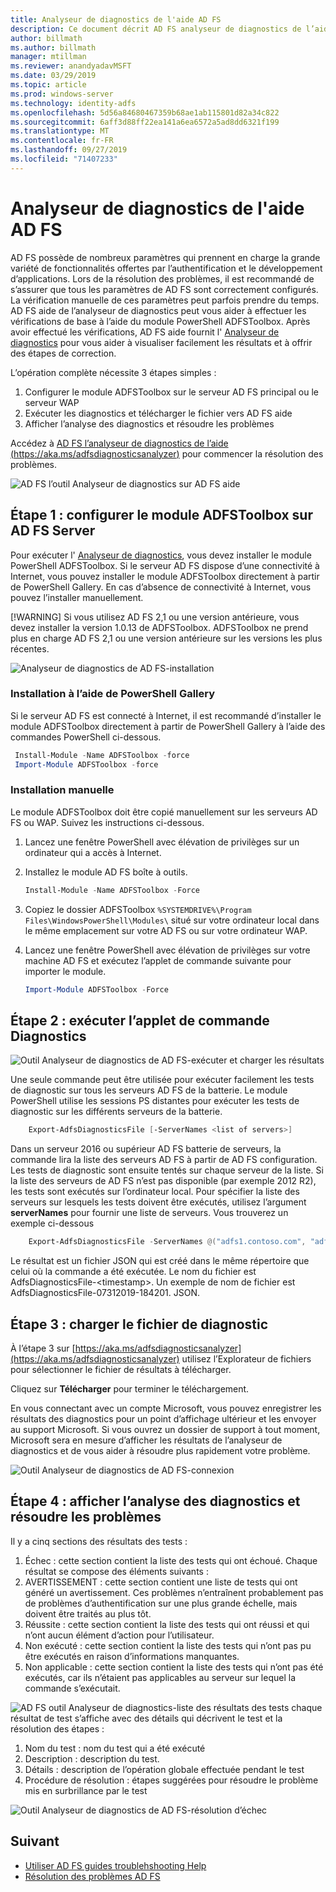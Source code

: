 ```yaml
---
title: Analyseur de diagnostics de l'aide AD FS
description: Ce document décrit AD FS analyseur de diagnostics de l’aide et comment il peut effectuer les vérifications de base à l’aide du module PowerShell de diagnostics AD FS.
author: billmath
ms.author: billmath
manager: mtillman
ms.reviewer: anandyadavMSFT
ms.date: 03/29/2019
ms.topic: article
ms.prod: windows-server
ms.technology: identity-adfs
ms.openlocfilehash: 5d56a84680467359b68ae1ab115801d82a34c822
ms.sourcegitcommit: 6aff3d88ff22ea141a6ea6572a5ad8dd6321f199
ms.translationtype: MT
ms.contentlocale: fr-FR
ms.lasthandoff: 09/27/2019
ms.locfileid: "71407233"
---
```

# <a name="ad-fs-help-diagnostics-analyzer"></a>Analyseur de diagnostics de l'aide AD FS

AD FS possède de nombreux paramètres qui prennent en charge la grande variété de fonctionnalités offertes par l’authentification et le développement d’applications. Lors de la résolution des problèmes, il est recommandé de s’assurer que tous les paramètres de AD FS sont correctement configurés. La vérification manuelle de ces paramètres peut parfois prendre du temps. AD FS aide de l’analyseur de diagnostics peut vous aider à effectuer les vérifications de base à l’aide du module PowerShell ADFSToolbox. Après avoir effectué les vérifications, AD FS aide fournit l' [Analyseur de diagnostics](https://aka.ms/adfsdiagnosticsanalyzer) pour vous aider à visualiser facilement les résultats et à offrir des étapes de correction.

L’opération complète nécessite 3 étapes simples :

1. Configurer le module ADFSToolbox sur le serveur AD FS principal ou le serveur WAP
2. Exécuter les diagnostics et télécharger le fichier vers AD FS aide
3. Afficher l’analyse des diagnostics et résoudre les problèmes

Accédez à [AD FS l’analyseur de diagnostics de l’aide (https://aka.ms/adfsdiagnosticsanalyzer)](https://aka.ms/adfsdiagnosticsanalyzer) pour commencer la résolution des problèmes.

![AD FS l’outil Analyseur de diagnostics sur AD FS aide](media/ad-fs-diagonostics-analyzer/home.png)

## <a name="step-1-setup-the-adfstoolbox-module-on-ad-fs-server"></a>Étape 1 : configurer le module ADFSToolbox sur AD FS Server

Pour exécuter l' [Analyseur de diagnostics](https://aka.ms/adfsdiagnosticsanalyzer), vous devez installer le module PowerShell ADFSToolbox. Si le serveur AD FS dispose d’une connectivité à Internet, vous pouvez installer le module ADFSToolbox directement à partir de PowerShell Gallery. En cas d’absence de connectivité à Internet, vous pouvez l’installer manuellement. 

[!WARNING]
Si vous utilisez AD FS 2,1 ou une version antérieure, vous devez installer la version 1.0.13 de ADFSToolbox. ADFSToolbox ne prend plus en charge AD FS 2,1 ou une version antérieure sur les versions les plus récentes.

![Analyseur de diagnostics de AD FS-installation](media/ad-fs-diagonostics-analyzer/step1_v2.png)

### <a name="setup-using-powershell-gallery"></a>Installation à l’aide de PowerShell Gallery

Si le serveur AD FS est connecté à Internet, il est recommandé d’installer le module ADFSToolbox directement à partir de PowerShell Gallery à l’aide des commandes PowerShell ci-dessous.

   ```powershell
    Install-Module -Name ADFSToolbox -force
    Import-Module ADFSToolbox -force
   ```

### <a name="setup-manually"></a>Installation manuelle

Le module ADFSToolbox doit être copié manuellement sur les serveurs AD FS ou WAP. Suivez les instructions ci-dessous.

1. Lancez une fenêtre PowerShell avec élévation de privilèges sur un ordinateur qui a accès à Internet.
2. Installez le module AD FS boîte à outils.

    ```powershell
    Install-Module -Name ADFSToolbox -Force
    ```
3. Copiez le dossier ADFSToolbox `%SYSTEMDRIVE%\Program Files\WindowsPowerShell\Modules\` situé sur votre ordinateur local dans le même emplacement sur votre AD FS ou sur votre ordinateur WAP.

4. Lancez une fenêtre PowerShell avec élévation de privilèges sur votre machine AD FS et exécutez l’applet de commande suivante pour importer le module.

    ```powershell
    Import-Module ADFSToolbox -Force
    ```

## <a name="step-2-execute-the-diagnostics-cmdlet"></a>Étape 2 : exécuter l’applet de commande Diagnostics

![Outil Analyseur de diagnostics de AD FS-exécuter et charger les résultats](media/ad-fs-diagonostics-analyzer/step2_v2.png)

Une seule commande peut être utilisée pour exécuter facilement les tests de diagnostic sur tous les serveurs AD FS de la batterie. Le module PowerShell utilise les sessions PS distantes pour exécuter les tests de diagnostic sur les différents serveurs de la batterie.

```powershell
    Export-AdfsDiagnosticsFile [-ServerNames <list of servers>]
```

Dans un serveur 2016 ou supérieur AD FS batterie de serveurs, la commande lira la liste des serveurs AD FS à partir de AD FS configuration. Les tests de diagnostic sont ensuite tentés sur chaque serveur de la liste. Si la liste des serveurs de AD FS n’est pas disponible (par exemple 2012 R2), les tests sont exécutés sur l’ordinateur local. Pour spécifier la liste des serveurs sur lesquels les tests doivent être exécutés, utilisez l’argument **serverNames** pour fournir une liste de serveurs. Vous trouverez un exemple ci-dessous

```powershell
    Export-AdfsDiagnosticsFile -ServerNames @("adfs1.contoso.com", "adfs2.contoso.com")
```

Le résultat est un fichier JSON qui est créé dans le même répertoire que celui où la commande a été exécutée. Le nom du fichier est AdfsDiagnosticsFile-\<timestamp\>. Un exemple de nom de fichier est AdfsDiagnosticsFile-07312019-184201. JSON.

## <a name="step-3-upload-the-diagnostics-file"></a>Étape 3 : charger le fichier de diagnostic

À l’étape 3 sur [https://aka.ms/adfsdiagnosticsanalyzer](https://aka.ms/adfsdiagnosticsanalyzer) utilisez l’Explorateur de fichiers pour sélectionner le fichier de résultats à télécharger.

Cliquez sur **Télécharger** pour terminer le téléchargement.

En vous connectant avec un compte Microsoft, vous pouvez enregistrer les résultats des diagnostics pour un point d’affichage ultérieur et les envoyer au support Microsoft. Si vous ouvrez un dossier de support à tout moment, Microsoft sera en mesure d’afficher les résultats de l’analyseur de diagnostics et de vous aider à résoudre plus rapidement votre problème.

![Outil Analyseur de diagnostics de AD FS-connexion](media/ad-fs-diagonostics-analyzer/sign_in_step.png)

## <a name="step-4-view-diagnostics-analysis-and-resolve-any-issues"></a>Étape 4 : afficher l’analyse des diagnostics et résoudre les problèmes

Il y a cinq sections des résultats des tests :

1. Échec : cette section contient la liste des tests qui ont échoué. Chaque résultat se compose des éléments suivants :
2. AVERTISSEMENT : cette section contient une liste de tests qui ont généré un avertissement. Ces problèmes n’entraînent probablement pas de problèmes d’authentification sur une plus grande échelle, mais doivent être traités au plus tôt.
3. Réussite : cette section contient la liste des tests qui ont réussi et qui n’ont aucun élément d’action pour l’utilisateur.
4. Non exécuté : cette section contient la liste des tests qui n’ont pas pu être exécutés en raison d’informations manquantes.
5. Non applicable : cette section contient la liste des tests qui n’ont pas été exécutés, car ils n’étaient pas applicables au serveur sur lequel la commande s’exécutait.

![AD FS outil Analyseur de diagnostics-liste des résultats des tests](media/ad-fs-diagonostics-analyzer/step3a_v3.png) chaque résultat de test s’affiche avec des détails qui décrivent le test et la résolution des étapes :

1. Nom du test : nom du test qui a été exécuté
2. Description : description du test.
3. Détails : description de l’opération globale effectuée pendant le test
4. Procédure de résolution : étapes suggérées pour résoudre le problème mis en surbrillance par le test

![Outil Analyseur de diagnostics de AD FS-résolution d’échec](media/ad-fs-diagonostics-analyzer/step3b_v3.png)

## <a name="next"></a>Suivant

- [Utiliser AD FS guides troublehshooting Help](https://aka.ms/adfshelp/troubleshooting )
- [Résolution des problèmes AD FS](ad-fs-tshoot-overview.md)
